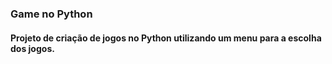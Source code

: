 ### Game no Python

#### Projeto de criação de jogos no Python utilizando um menu para a escolha dos jogos.
